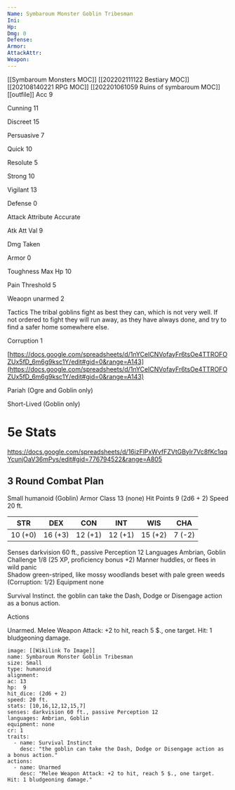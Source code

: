 ```yaml
---
Name: Symbaroum Monster Goblin Tribesman
Ini: 
Hp: 
Dmg: 0
Defense: 
Armor: 
AttackAttr: 
Weapon: 
---
```


[[Symbaroum Monsters MOC]]
[[202202111122 Bestiary MOC]]
[[202108140221 RPG MOC]]
[[202201061059 Ruins of symbaroum MOC]]
[[outfile]]
Acc 9

Cunning 11

Discreet 15

Persuasive 7

Quick 10

Resolute 5

Strong 10

Vigilant 13

Defense 0

Attack Attribute Accurate

Atk Att Val 9

Dmg Taken

Armor 0

Toughness Max Hp 10

Pain Threshold 5

Weaopn unarmed 2

Tactics The tribal goblins fight as best they can, which is not very well. If not ordered to fight they will run away, as they have always done, and try to find a safer home somewhere else.

Corruption 1

[https://docs.google.com/spreadsheets/d/1nYCeICNVofayFr6tsOe4TTROFOZUx5fD_6m6g9ksc1Y/edit#gid=0&range=A143](https://docs.google.com/spreadsheets/d/1nYCeICNVofayFr6tsOe4TTROFOZUx5fD_6m6g9ksc1Y/edit#gid=0&range=A143)

Pariah (Ogre and Goblin only)

Short-Lived (Goblin only)

# 5e Stats 
https://docs.google.com/spreadsheets/d/16jzFlPxWvfFZVtGBylr7Vc8fKc1qqYcunjOaV36mPys/edit#gid=776794522&range=A805
## 3 Round Combat Plan
Small humanoid (Goblin)
Armor Class 13 (none) 
Hit Points 9 (2d6 + 2) 
Speed 20 ft.

| STR     | DEX     | CON     | INT     | WIS     | CHA    |
| ------- | ------- | ------- | ------- | ------- | ------ |
| 10 (+0) | 16 (+3) | 12 (+1) | 12 (+1) | 15 (+2) | 7 (-2) |

Senses darkvision 60 ft., passive Perception 12 
Languages Ambrian, Goblin  
Challenge 1/8 (25 XP, proficiency bonus +2)
Manner huddles, or flees in wild panic  
Shadow green-striped, like mossy woodlands beset with pale green weeds (Corruption: 1/2)
Equipment none

Survival Instinct. the goblin can take the Dash, Dodge or Disengage action as a bonus action.

Actions

Unarmed. Melee Weapon Attack: +2 to hit, reach 5 $., one target. Hit: 1 bludgeoning damage.

```statblock
image: [[Wikilink To Image]]
name: Symbaroum Monster Goblin Tribesman
size: Small
type: humanoid
alignment:
ac: 13
hp:  9
hit_dice: (2d6 + 2)
speed: 20 ft.
stats: [10,16,12,12,15,7]
senses: darkvision 60 ft., passive Perception 12
languages: Ambrian, Goblin
equipment: none
cr: 1
traits:
  - name: Survival Instinct
    desc: "the goblin can take the Dash, Dodge or Disengage action as a bonus action."
actions:
  - name: Unarmed
    desc: "Melee Weapon Attack: +2 to hit, reach 5 $., one target. Hit: 1 bludgeoning damage."